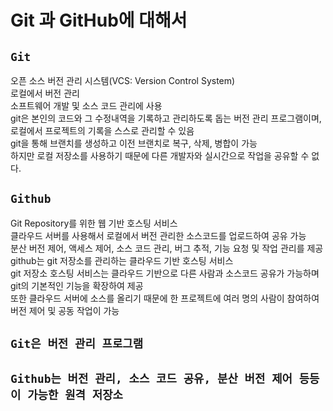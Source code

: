 # Git 과 GitHub에 대해서

## ```Git```
오픈 소스 버전 관리 시스템(VCS: Version Control System)<br>
로컬에서 버전 관리<br>
소프트웨어 개발 및 소스 코드 관리에 사용<br>
git은 본인의 코드와 그 수정내역을 기록하고 관리하도록 돕는 버전 관리 프로그램이며, 로컬에서 프로젝트의 기록을 스스로 관리할 수 있음<br>
git을 통해 브랜치를 생성하고 이전 브랜치로 복구, 삭제, 병합이 가능<br>
하지만 로컬 저장소를 사용하기 때문에 다른 개발자와 실시간으로 작업을 공유할 수 없다.
## ```Github```
Git Repository를 위한 웹 기반 호스팅 서비스<br>
클라우드 서버를 사용해서 로컬에서 버전 관리한 소스코드를 업로드하여 공유 가능<br>
분산 버전 제어, 액세스 제어, 소스 코드 관리, 버그 추적, 기능 요청 및 작업 관리를 제공<br>
github는 git 저장소를 관리하는 클라우드 기반 호스팅 서비스<br>
git 저장소 호스팅 서비스는 클라우드 기반으로 다른 사람과 소스코드 공유가 가능하며 git의 기본적인 기능을 확장하여 제공<br>
또한 클라우드 서버에 소스를 올리기 때문에 한 프로젝트에 여러 명의 사람이 참여하여 버전 제어 및 공동 작업이 가능

## ```Git은 버전 관리 프로그램```
## ```Github는 버전 관리, 소스 코드 공유, 분산 버전 제어 등등이 가능한 원격 저장소```
